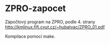 ZPRO-zapocet
============

Zápočtový program na ZPRO, podle 4. strany http://kmlinux.fjfi.cvut.cz/~hubatvac/ZPRO_01.pdf

Kompilace pomocí make.
